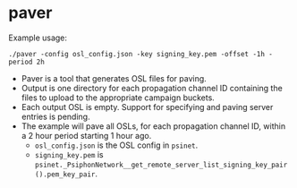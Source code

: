 # paver

Example usage:

```
./paver -config osl_config.json -key signing_key.pem -offset -1h -period 2h
```

* Paver is a tool that generates OSL files for paving.
* Output is one directory for each propagation channel ID containing the files to upload to the appropriate campaign buckets.
* Each output OSL is empty. Support for specifying and paving server entries is pending.
* The example will pave all OSLs, for each propagation channel ID, within a 2 hour period starting 1 hour ago.
  * `osl_config.json` is the OSL config in `psinet`.
  * `signing_key.pem` is `psinet._PsiphonNetwork__get_remote_server_list_signing_key_pair().pem_key_pair`.
